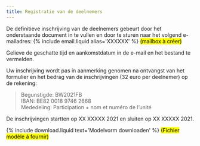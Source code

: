 ```yaml
---
title: Registratie van de deelnemers
---
```

De definitieve inschrijving van de deelnemers gebeurt door het onderstaande document in te vullen en door te sturen naar het volgend e-mailadres:
{% include email.liquid alias='XXXXXX' %} <mark>(mailbox à créer)</mark>

Gelieve de geschatte tijd en aankomstdatum in de e-mail en het bestand te vermelden.

Uw inschrijving wordt pas in aanmerking genomen na ontvangst van het formulier en het bedrag van de inschrijvingen
(32 euro per deelnemer) op de rekening:

> Begunstigde: BW2021FB  
> IBAN: BE82 0018 9746 2668  
> Mededeling: Participation + nom et numéro de l’unité

De inschrijvingen startten op XX XXXXX 2021 en sluiten op XX XXXXX 2021.

{% include download.liquid text='Modelvorm downloaden' %}
<mark>(Fichier modèle à fournir)</mark>
